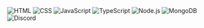 <img src="https://img.shields.io/badge/-HTML-E34F26?style=flat-square&logo=html5&logoColor=white" alt="HTML" style="max-width: 100%;">
<img src="https://img.shields.io/badge/-CSS-1572B6?style=flat-square&logo=css3&logoColor=white" alt="CSS" style="max-width: 100%;">
<img src="https://img.shields.io/badge/-JavaScript-F7DF1E?style=flat-square&logo=javascript&logoColor=black" alt="JavaScript" style="max-width: 100%;">
<img src="https://img.shields.io/badge/-TypeScript-007ACC?style=flat-square&logo=typescript&logoColor=white" alt="TypeScript" style="max-width: 100%;">
<img src="https://img.shields.io/badge/-Node.js-339933?style=flat-square&logo=node.js&logoColor=white" alt="Node.js" style="max-width: 100%;">
<img src="https://img.shields.io/badge/-MongoDB-47A248?style=flat-square&logo=mongodb&logoColor=white" alt="MongoDB" style="max-width: 100%;">
<img src="https://img.shields.io/badge/-Discord-5865F2?style=flat-square&logo=discord&logoColor=white" alt="Discord" style="max-width: 100%;">

